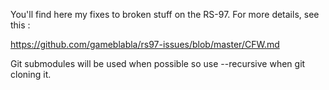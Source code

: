 You'll find here my fixes to broken stuff on the RS-97.
For more details, see this :

https://github.com/gameblabla/rs97-issues/blob/master/CFW.md

Git submodules will be used when possible so use --recursive when git cloning it.
